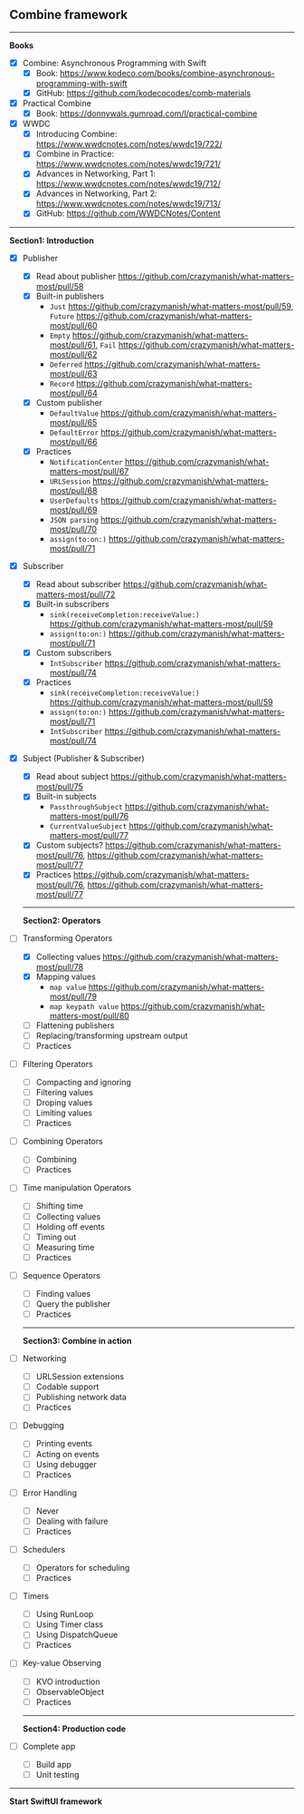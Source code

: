 ## Combine framework
--------------------------------------------

  **Books**

- [x] Combine: Asynchronous Programming with Swift
    - [x] Book: https://www.kodeco.com/books/combine-asynchronous-programming-with-swift
    - [x] GitHub: https://github.com/kodecocodes/comb-materials
- [x] Practical Combine
    - [x] Book: https://donnywals.gumroad.com/l/practical-combine
- [x] WWDC
    - [x] Introducing Combine: https://www.wwdcnotes.com/notes/wwdc19/722/
    - [x] Combine in Practice: https://www.wwdcnotes.com/notes/wwdc19/721/
    - [x] Advances in Networking, Part 1: https://www.wwdcnotes.com/notes/wwdc19/712/
    - [x] Advances in Networking, Part 2: https://www.wwdcnotes.com/notes/wwdc19/713/
    - [x] GitHub: https://github.com/WWDCNotes/Content 
    
-------------------------------------------
**Section1: Introduction**

- [x] Publisher
    - [x] Read about publisher https://github.com/crazymanish/what-matters-most/pull/58
    - [x] Built-in publishers 
      - `Just` https://github.com/crazymanish/what-matters-most/pull/59, `Future` https://github.com/crazymanish/what-matters-most/pull/60  
      - `Empty` https://github.com/crazymanish/what-matters-most/pull/61, `Fail` https://github.com/crazymanish/what-matters-most/pull/62
      - `Deferred` https://github.com/crazymanish/what-matters-most/pull/63
      - `Record` https://github.com/crazymanish/what-matters-most/pull/64
    - [x] Custom publisher 
      - `DefaultValue` https://github.com/crazymanish/what-matters-most/pull/65
      - `DefaultError` https://github.com/crazymanish/what-matters-most/pull/66
    - [x] Practices 
      - `NotificationCenter` https://github.com/crazymanish/what-matters-most/pull/67
      - `URLSession` https://github.com/crazymanish/what-matters-most/pull/68
      - `UserDefaults` https://github.com/crazymanish/what-matters-most/pull/69
      - `JSON parsing` https://github.com/crazymanish/what-matters-most/pull/70
      - `assign(to:on:)` https://github.com/crazymanish/what-matters-most/pull/71
- [x] Subscriber
    - [x] Read about subscriber https://github.com/crazymanish/what-matters-most/pull/72
    - [x] Built-in subscribers
      - `sink(receiveCompletion:receiveValue:)` https://github.com/crazymanish/what-matters-most/pull/59
      - `assign(to:on:)` https://github.com/crazymanish/what-matters-most/pull/71
    - [x] Custom subscribers 
      - `IntSubscriber` https://github.com/crazymanish/what-matters-most/pull/74
    - [x] Practices
      - `sink(receiveCompletion:receiveValue:)` https://github.com/crazymanish/what-matters-most/pull/59
      - `assign(to:on:)` https://github.com/crazymanish/what-matters-most/pull/71
      - `IntSubscriber` https://github.com/crazymanish/what-matters-most/pull/74
- [x] Subject (Publisher & Subscriber)
    - [x] Read about subject https://github.com/crazymanish/what-matters-most/pull/75
    - [x] Built-in subjects
      - `PassthroughSubject` https://github.com/crazymanish/what-matters-most/pull/76
      - `CurrentValueSubject` https://github.com/crazymanish/what-matters-most/pull/77
    - [x] Custom subjects? https://github.com/crazymanish/what-matters-most/pull/76, https://github.com/crazymanish/what-matters-most/pull/77
    - [x] Practices https://github.com/crazymanish/what-matters-most/pull/76, https://github.com/crazymanish/what-matters-most/pull/77
  
  ------------------------------------------
  
  **Section2: Operators**

- [ ] Transforming Operators
    - [x] Collecting values https://github.com/crazymanish/what-matters-most/pull/78
    - [x] Mapping values
      - `map value` https://github.com/crazymanish/what-matters-most/pull/79
      - `map keypath value` https://github.com/crazymanish/what-matters-most/pull/80
    - [ ] Flattening publishers
    - [ ] Replacing/transforming upstream output
    - [ ] Practices
- [ ] Filtering Operators
    - [ ] Compacting and ignoring
    - [ ] Filtering values
    - [ ] Droping values
    - [ ] Limiting values
    - [ ] Practices
- [ ] Combining Operators
    - [ ] Combining
    - [ ] Practices
- [ ] Time manipulation Operators
    - [ ] Shifting time
    - [ ] Collecting values
    - [ ] Holding off events
    - [ ] Timing out
    - [ ] Measuring time
    - [ ] Practices
- [ ] Sequence Operators
    - [ ] Finding values
    - [ ] Query the publisher
    - [ ] Practices
  
  ------------------------------------------
  
  **Section3: Combine in action**

- [ ] Networking
    - [ ] URLSession extensions
    - [ ] Codable support
    - [ ] Publishing network data
    - [ ] Practices
- [ ] Debugging
    - [ ] Printing events
    - [ ] Acting on events
    - [ ] Using debugger
    - [ ] Practices
- [ ] Error Handling
    - [ ] Never
    - [ ] Dealing with failure
    - [ ] Practices
- [ ] Schedulers
    - [ ] Operators for scheduling
    - [ ] Practices
- [ ] Timers
    - [ ] Using RunLoop
    - [ ] Using Timer class
    - [ ] Using DispatchQueue
    - [ ] Practices
- [ ] Key-value Observing
    - [ ] KVO introduction
    - [ ] ObservableObject
    - [ ] Practices

  ------------------------------------------
  
  **Section4: Production code**

- [ ] Complete app
    - [ ] Build app
    - [ ] Unit testing

--------------------------------------------

  **Start SwiftUI framework**
